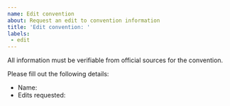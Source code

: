 ```yaml
---
name: Edit convention
about: Request an edit to convention information
title: 'Edit convention: '
labels:
 - edit
---
```


All information must be verifiable from official sources for the convention.

Please fill out the following details:

- Name:
- Edits requested:
